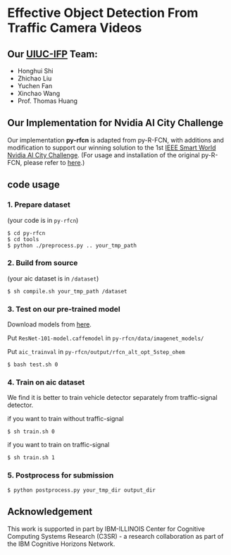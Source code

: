 # Effective Object Detection From Traffic Camera Videos

## Our [UIUC-IFP](http://ifp-uiuc.github.io) Team:
- Honghui Shi
- Zhichao Liu
- Yuchen Fan
- Xinchao Wang
- Prof. Thomas Huang

## Our Implementation for Nvidia AI City Challenge

Our implementation **py-rfcn** is adapted from py-R-FCN, with additions and modification to support our winning solution to the 1st [IEEE Smart World Nvidia AI City Challenge](http://smart-city-conference.com/AICityChallenge/index.html).
(For usage and installation of the original py-R-FCN, please refer to [here](README_old.md).)

## code usage 

### 1. Prepare dataset
(your code is in `py-rfcn`)
```
$ cd py-rfcn
$ cd tools
$ python ./preprocess.py .. your_tmp_path
```
### 2. Build from source 
(your aic dataset is in `/dataset`)
```
$ sh compile.sh your_tmp_path /dataset
```

### 3. Test on our pre-trained model
Download models from [here][1].

Put `ResNet-101-model.caffemodel` in `py-rfcn/data/imagenet_models/`

Put `aic_trainval` in `py-rfcn/output/rfcn_alt_opt_5step_ohem`
```
$ bash test.sh 0
```

### 4. Train on aic dataset
We find it is better to train vehicle detector separately from traffic-signal detector.

if you want to train without traffic-signal
```
$ sh train.sh 0
```
if you want to train on traffic-signal
```
$ sh train.sh 1
```
### 5. Postprocess for submission
```
$ python postprocess.py your_tmp_dir output_dir
```
[1]: https://www.dropbox.com/sh/5aoifg78vsnhivp/AAC1gwf07beBoVapLpFTNdN6a?dl=0

## Acknowledgement
This work is supported in part by IBM-ILLINOIS Center for Cognitive Computing Systems Research (C3SR) - a research collaboration as part of the IBM Cognitive Horizons Network.

